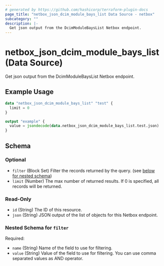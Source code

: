 ```yaml
---
# generated by https://github.com/hashicorp/terraform-plugin-docs
page_title: "netbox_json_dcim_module_bays_list Data Source - netbox"
subcategory: ""
description: |-
  Get json output from the DcimModuleBaysList Netbox endpoint.
---
```


# netbox_json_dcim_module_bays_list (Data Source)

Get json output from the DcimModuleBaysList Netbox endpoint.

## Example Usage

```terraform
data "netbox_json_dcim_module_bays_list" "test" {
  limit = 0
}

output "example" {
  value = jsondecode(data.netbox_json_dcim_module_bays_list.test.json)
}
```

<!-- schema generated by tfplugindocs -->
## Schema

### Optional

- `filter` (Block Set) Filter the records returned by the query. (see [below for nested schema](#nestedblock--filter))
- `limit` (Number) The max number of returned results. If 0 is specified, all records will be returned.

### Read-Only

- `id` (String) The ID of this resource.
- `json` (String) JSON output of the list of objects for this Netbox endpoint.

<a id="nestedblock--filter"></a>
### Nested Schema for `filter`

Required:

- `name` (String) Name of the field to use for filtering.
- `value` (String) Value of the field to use for filtering. You can use comma separated values as AND operator.
